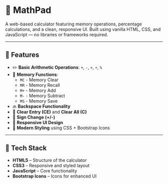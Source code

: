 # 🧮 MathPad

 A web-based calculator featuring memory operations, percentage calculations, and a clean, responsive UI. Built using vanilla HTML, CSS, and JavaScript — no libraries or frameworks required.

---

## 🚀 Features

- ✏️ **Basic Arithmetic Operations**: `+`, `-`, `×`, `÷`, `%`
- 💾 **Memory Functions**:
  - `MC` - Memory Clear
  - `MR` - Memory Recall
  - `M+` - Memory Add
  - `M-` - Memory Subtract
  - `MS` - Memory Save
- 🔙 **Backspace Functionality**
- 🧼 **Clear Entry (CE)** and **Clear All (C)**
- 🔄 **Sign Change (+/-)**
- 📱 **Responsive UI Design**
- 🎨 **Modern Styling** using CSS + Bootstrap Icons

---

## 🧰 Tech Stack

- **HTML5** – Structure of the calculator
- **CSS3** – Responsive and styled layout
- **JavaScript** – Core functionality
- **Bootstrap Icons** – Icons for enhanced UI


